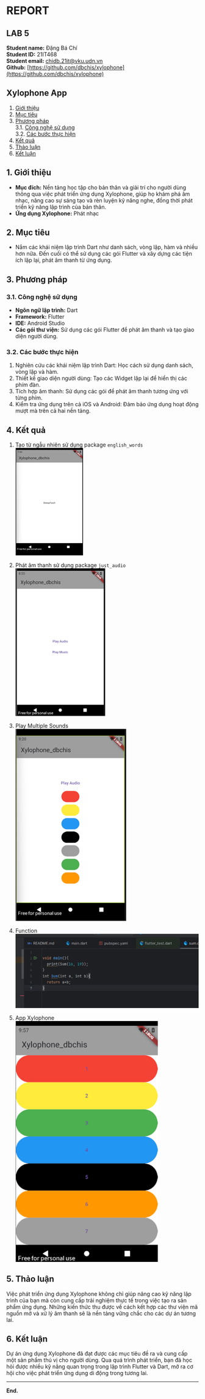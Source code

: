 # REPORT

## LAB 5
**Student name:** Đặng Bá Chí  
**Student ID:** 21IT468  
**Student email:** chidb.21it@vku.udn.vn  
**Github:** [https://github.com/dbchis/xylophone](https://github.com/dbchis/xylophone)

## Xylophone App

1. [Giới thiệu](#giới-thiệu)
2. [Mục tiêu](#mục-tiêu)
3. [Phương pháp](#phương-pháp)  
   3.1. [Công nghệ sử dụng](#công-nghệ-sử-dụng)  
   3.2. [Các bước thực hiện](#các-bước-thực-hiện)
4. [Kết quả](#kết-quả)
5. [Thảo luận](#thảo-luận)
6. [Kết luận](#kết-luận)

## 1. Giới thiệu
- **Mục đích:** Nền tảng học tập cho bản thân và giải trí cho người dùng thông qua việc phát triển ứng dụng Xylophone, giúp họ khám phá âm nhạc, nâng cao sự sáng tạo và rèn luyện kỹ năng nghe, đồng thời phát triển kỹ năng lập trình của bản thân.
- **Ứng dụng Xylophone:** Phát nhạc

## 2. Mục tiêu
- Nắm các khái niệm lập trình Dart như danh sách, vòng lặp, hàm và nhiều hơn nữa. Đến cuối có thể sử dụng các gói Flutter và xây dựng các tiện ích lặp lại, phát âm thanh từ ứng dụng.

## 3. Phương pháp
### 3.1. Công nghệ sử dụng
- **Ngôn ngữ lập trình:** Dart
- **Framework:** Flutter
- **IDE:** Android Studio
- **Các gói thư viện:** Sử dụng các gói Flutter để phát âm thanh và tạo giao diện người dùng.

### 3.2. Các bước thực hiện
1. Nghiên cứu các khái niệm lập trình Dart: Học cách sử dụng danh sách, vòng lặp và hàm.
2. Thiết kế giao diện người dùng: Tạo các Widget lặp lại để hiển thị các phím đàn.
3. Tích hợp âm thanh: Sử dụng các gói để phát âm thanh tương ứng với từng phím.
4. Kiểm tra ứng dụng trên cả iOS và Android: Đảm bảo ứng dụng hoạt động mượt mà trên cả hai nền tảng.

## 4. Kết quả
1. Tạo từ ngẫu nhiên sử dụng package `english_words`  
   ![img.png](images%2Fimg.png)

2. Phát âm thanh sử dụng package `just_audio`  
   ![img_2.png](images%2Fimg_2.png)

3. Play Multiple Sounds  
   ![img_1.png](images%2Fimg_1.png)

4. Function  
   ![img_3.png](images%2Fimg_3.png)

5. App Xylophone  
   ![img_4.png](images%2Fimg_4.png)

## 5. Thảo luận
Việc phát triển ứng dụng Xylophone không chỉ giúp nâng cao kỹ năng lập trình của bạn mà còn cung cấp trải nghiệm thực tế trong việc tạo ra sản phẩm ứng dụng. Những kiến thức thu được về cách kết hợp các thư viện mã nguồn mở và xử lý âm thanh sẽ là nền tảng vững chắc cho các dự án tương lai.

## 6. Kết luận
Dự án ứng dụng Xylophone đã đạt được các mục tiêu đề ra và cung cấp một sản phẩm thú vị cho người dùng. Qua quá trình phát triển, bạn đã học hỏi được nhiều kỹ năng quan trọng trong lập trình Flutter và Dart, mở ra cơ hội cho việc phát triển ứng dụng di động trong tương lai.

---

**End.**
